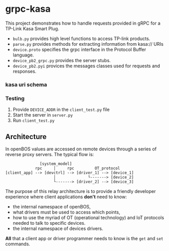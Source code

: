 # grpc-kasa

This project demonstrates how to handle requests provided in gRPC for a TP-Link Kasa Smart Plug.

- `bulb.py` provides high level functions to access TP-link products.
- `parse.py` provides methods for extracting information from kasa:// URIs
- `device.proto` specifies the grpc interface in the Protocol Buffer language.
- `device_pb2_grpc.py` provides the server stubs.
- `device_pb2.pyi` provices the messages classes used for requests and responses.

### kasa uri schema


### Testing
1. Provide `DEVICE_ADDR` in the `client_test.py` file
2. Start the server in `server.py`
3. Run `client_test.py`

## Architecture
In openBOS values are accessed on remote devices through a series of reverse proxy servers. The typical flow is:

```
               [system_model]
             rpc     │     rpc         OT_protocol
[client_app] --> [devctrl] --> [driver_1] --> [device_1]
                     │              └-------> [device_2]
                     └-------> [driver_2] --> [device_3]
```

The purpose of this relay architecture is to provide a friendly developer experience where client applications **don't** need to know:
- the internal namespace of openBOS, 
- what drivers must be used to access which points,
- how to use the myriad of OT (operational technology) and IoT protocols needed to talk to specific devices.
- the internal namespace of devices drivers.

**All** that a client app or driver programmer needs to know is the `get` and `set` commands.